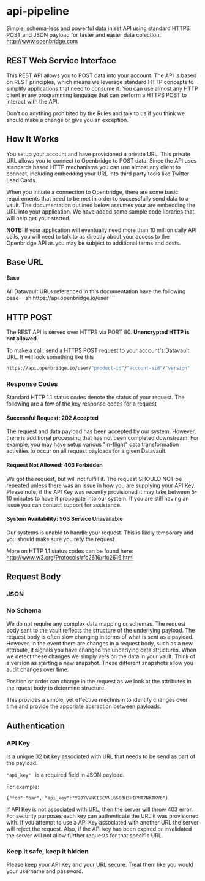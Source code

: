 api-pipeline
=============

Simple, schema-less and powerful data injest API using standard HTTPS POST and JSON payload for faster and easier data colection. http://www.openbridge.com

<h2>REST Web Service Interface</h2>

This REST API allows you to POST data into your account. The API is based on REST principles, which means we leverage standard HTTP concepts to simplify applications that need to consume it. You can use almost any HTTP client in any programming language that can perform a HTTPS POST to interact with the API. 

Don't do anything prohibited by the Rules and talk to us if you think we should make a change or give you an exception.

<h2>How It Works</h2>

You setup your account and have provisioned a private URL. This private URL allows you to connect to Openbridge to POST data. Since the API uses standards based HTTP mechanisms you can use almost any client to connect, including embedding your URL into third party tools like Twitter Lead Cards.

When you initiate a connection to Openbridge, there are some basic requirements that need to be met in order to successfully send data to a vault. The documentation outlined below assumes your are embedding the URL into your application.  We have added some sample code libraries that will help get your started.

<b>NOTE:</b> If your application will eventually need more than 10 million daily API calls, you will need to talk to us directly about your access to the Openbridge API as you may be subject to additional terms and costs. 

<h2>Base URL</h2>

<h4>Base</h4>
All Datavault URLs referenced in this documentation have the following base
```sh
https://api.openbridge.io/user
```
<h2>HTTP POST</h2>
The REST API is served over HTTPS via PORT 80. <b>Unencrypted HTTP is not allowed</b>.

To make a call, send a HTTPS POST request to your account's Datavault URL. It will look something like this

```sh
https://api.openbridge.io/user/"product-id"/"account-sid"/"version"
```
<h3>Response Codes</h3>
Standard HTTP 1.1 status codes denote the status of your request. The following are a few of the key response codes for a request

<h4>Successful Request: 202 Accepted</h4>
The request and data payload has been accepted by our system. However, there is additional processing that has not been completed downstream. For example, you may have setup various "in-flight" data transformation activities to occur on all request payloads for a given Datavault. 


<h4>Request Not Allowed: 403 Forbidden</h4>
We got the request, but will not fulfill it. The request SHOULD NOT be repeated unless there was an issue in how you are supplying your API Key. Please note, if the API Key was recently provisioned it may take between 5-10 minutes to have it propogate into our system. If you are still having an issue you can contact support for assistance.

<h4>System Availability: 503 Service Unavailable</h4>
Our systems is unable to handle your request. This is likely temporary and you should make sure you rety the request

More on HTTP 1.1 status codes can be found here: http://www.w3.org/Protocols/rfc2616/rfc2616.html

<h2>Request Body</h2>

<h3>JSON</h3>

<h3>No Schema</h3>
We do not require any complex data mapping or schemas. The request body sent to the vault reflects the structure of the underlying payload. The request body is often slow changing in terms of what is sent as a payload. However, in the event there are changes in a request body, such as a new attribute, it signals you have changed the underlying data structures. When we detect these changes we simply version the data in your vault. Think of a version as starting a new snapshot. These different snapshots allow you audit changes over time.

Position or order can change in the request as we look at the attributes in the rquest body to determine structure.

This provides a simple, yet effective mechnism to identify changes over time and provide the apporiate absraction between payloads.

<h2>Authentication</h2>

<h3>API Key</h3>

Is a unique 32 bit key associated with URL that needs to be send as part of the payload. 

`"api_key" ` is a required field in JSON payload.

For example:

`{"foo":"bar", "api_key":"Y20YVVNCESCVNL6S03H3HIPMT7NKTKV6"}`

 If API Key is not associated with URL, then the server will throw 403 error. For security purposes each key can authenticate the URL it was provisioned with. If you attempt to use a API Key associated with another URL the server will reject the request. Also, if the API key has been expired or invalidated the server will not allow further requests for that specific URL.


<h3>Keep it safe, keep it hidden</h3>

Please keep your API Key and your URL secure. Treat them like you would your username and password. 







